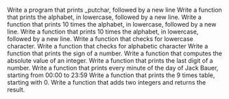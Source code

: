 Write a program that prints _putchar, followed by a new line
Write a function that prints the alphabet, in lowercase, followed by a new line.
Write a function that prints 10 times the alphabet, in lowercase, followed by a new line.
Write a function that prints 10 times the alphabet, in lowercase, followed by a new line.
Write a function that checks for lowercase character.
Write a function that checks for alphabetic character
Write a function that prints the sign of a number.
Write a function that computes the absolute value of an integer.
Write a function that prints the last digit of a number.
Write a function that prints every minute of the day of Jack Bauer, starting from 00:00 to 23:59
Write a function that prints the 9 times table, starting with 0.
Write a function that adds two integers and returns the result.
